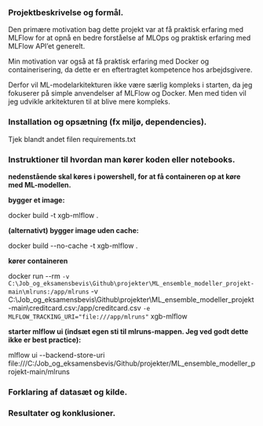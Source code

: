### Projektbeskrivelse og formål.

Den primære motivation bag dette projekt var at få praktisk erfaring med MLFlow for at opnå en bedre forståelse af MLOps og praktisk erfaring med MLFlow API’et generelt.

Min motivation var også at få praktisk erfaring med Docker og containerisering, da dette er en eftertragtet kompetence hos arbejdsgivere.

Derfor vil ML-modelarkitekturen ikke være særlig kompleks i starten, da jeg fokuserer på simple anvendelser af MLFlow og Docker. Men med tiden vil jeg udvikle arkitekturen til at blive mere kompleks.

### Installation og opsætning (fx miljø, dependencies).

Tjek blandt andet filen requirements.txt

### Instruktioner til hvordan man kører koden eller notebooks.

**nedenstående skal køres i powershell, for at få containeren op at køre med ML-modellen.**

**bygger et image:** 

docker build -t xgb-mlflow .

**(alternativt) bygger image uden cache:**

docker build --no-cache -t xgb-mlflow .

**kører containeren**

docker run --rm `
  -v C:\Job_og_eksamensbevis\Github\projekter\ML_ensemble_modeller_projekt-main\mlruns:/app/mlruns `
  -v C:\Job_og_eksamensbevis\Github\projekter\ML_ensemble_modeller_projekt-main\creditcard.csv:/app/creditcard.csv `
  -e MLFLOW_TRACKING_URI="file:///app/mlruns" `
  xgb-mlflow

**starter mlflow ui (indsæt egen sti til mlruns-mappen. Jeg ved godt dette ikke er best practice):**

mlflow ui --backend-store-uri file:///C:/Job_og_eksamensbevis/Github/projekter/ML_ensemble_modeller_projekt-main/mlruns


### Forklaring af datasæt og kilde.



### Resultater og konklusioner.
